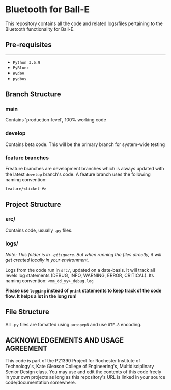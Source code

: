 # Bluetooth for Ball-E

This repository contains all the code and related logs/files pertaining to the Bluetooth functionality for Ball-E.

## Pre-requisites
---
* `Python 3.6.9`
* `PyBluez`
* `evdev`
* `pydbus`

## Branch Structure

### main
Contains 'production-level', 100% working code

### develop
Contains beta code. This will be the primary branch for system-wide testing

### feature branches
Freature branches are development branches which is always updated with the latest `develop` branch's code. A feature branch uses the following naming convention:

`feature/<ticket-#>`

## Project Structure

### src/
Contains code, usually `.py` files.

### logs/
_Note: This folder is in `.gitignore`. But when running the files directly, it will get created locally in your environment._

Logs from the code run in `src/`, updated on a date-basis. It will track all levels log statements (DEBUG, INFO, WARNING, ERROR, CRITICAL). Its naming convention:
`<mm_dd_yy>_debug.log`

**Please use `logging` instead of `print` statements to keep track of the code flow. It helps a lot in the long run!**

## File Structure

All `.py` files are fomatted using `autopep8` and use `UTF-8` encoding.

## ACKNOWLEDGEMENTS AND USAGE AGREEMENT
This code is part of the P21390 Project for Rochester Institute of Technology's, Kate Gleason College of Engineering's, Multidisciplinary Senior Design class. You may use and edit the contents of this code freely in your own projects as long as this repository's URL is linked in your source code/documentation somewhere.
